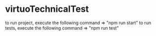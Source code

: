 # virtuoTechnicalTest
to run project, execute the following command => "npm run start"
to run tests, execute the following command => "npm run test"
